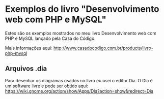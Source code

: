 # Exemplos do livro "Desenvolvimento web com PHP e MySQL"

Estes são os exemplos mostrados no meu livro Desenvolvimento web com PHP e MySQL
lançado pela Casa do Código.

Mais informações aqui: http://www.casadocodigo.com.br/products/livro-php-mysql

## Arquivos .dia

Para desenhar os diagramas usados no livro eu usei o editor Dia. O Dia
é um software livre e pode ser obtido aqui: https://wiki.gnome.org/action/show/Apps/Dia?action=show&redirect=Dia
